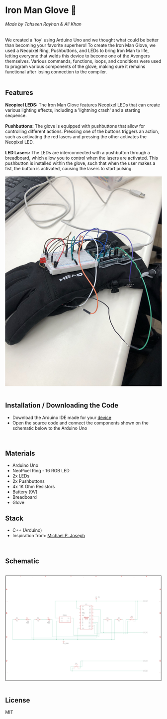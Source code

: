 # Iron Man Glove 🤖
*Made by Tahseen Rayhan & Ali Khan*
<br>
<br>
<br>
We created a 'toy' using Arduino Uno and we thought what could be better than becoming your favorite superhero! To create the Iron Man Glove, we used a Neopixel Ring, Pushbuttons, and LEDs to bring Iron Man to life, letting everyone that welds this device to become one of the Avengers themselves. Various commands, functions, loops, and conditions were used to program various components of the glove, making sure it remains functional after losing connection to the compiler. 
<br>
<br>
## Features
**Neopixel LEDS:** The Iron Man Glove features Neopixel LEDs that can create various lighting effects, including a 'lightning crash' and a starting sequence.
<br>
<br>
**Pushbuttons:** The glove is equipped with pushbuttons that allow for controlling different actions. Pressing one of the buttons triggers an action, such as activating the red lasers and pressing the other activates the Neopixel LED.
<br>
<br>
**LED Lasers:** The LEDs are interconnected with a pushbutton through a breadboard, which allow you to control when the lasers are activated. This pushbutton is installed within the glove, such that when the user makes a fist, the button is activated, causing the lasers to start pulsing.
<br><br>
![Image](/media/Glove_04.jpg)
<br>
<br>
## Installation / Downloading the Code
- Download the Arduino IDE made for your [device](https://www.arduino.cc/en/software)
- Open the source code and connect the components shown on the schematic below to the Arduino Uno

<br>

## Materials
* Arduino Uno
* NeoPixel Ring - 16 RGB LED
* 2x LEDs
* 2x Pushbuttons
* 4x 1K Ohm Resistors
* Battery (9V)
* Breadboard
* Glove

## Stack
* C++ (Arduino)
* Inspiration from: [Michael P. Joseph](https://github.com/michaelpjoseph/ironmanblaster/blob/master/ironmanblaster.ino)
<br>

## Schematic
<br>![Image](/media/Schematic.png)
<br>
<br>
## License
MIT
